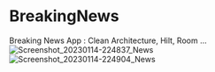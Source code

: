 # BreakingNews
Breaking News App : Clean Architecture, Hilt, Room ...
![Screenshot_20230114-224837_News](https://user-images.githubusercontent.com/40080908/212488590-961e587e-0850-45b2-aa4c-75277d5db6c7.png)
![Screenshot_20230114-224904_News](https://user-images.githubusercontent.com/40080908/212488597-b2fe0c15-453c-45c5-93b7-4569c54e00ae.png)
